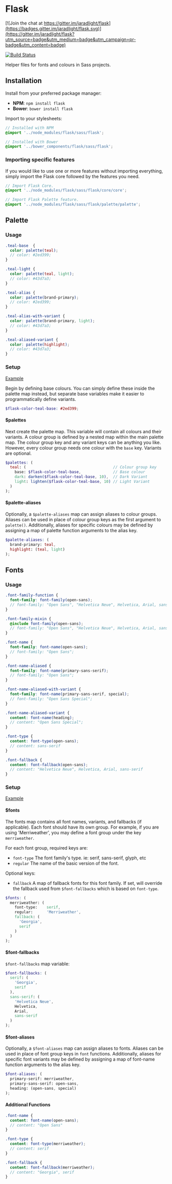 # Flask

[![Join the chat at https://gitter.im/jaradlight/flask](https://badges.gitter.im/jaradlight/flask.svg)](https://gitter.im/jaradlight/flask?utm_source=badge&utm_medium=badge&utm_campaign=pr-badge&utm_content=badge)

[![Build Status](https://api.travis-ci.org/jaradlight/flask.png?branch=master)](https://travis-ci.org/jaradlight/flask)

Helper files for fonts and colours in Sass projects.

## Installation

Install from your preferred package manager:

- **NPM**: `npm install flask`
- **Bower**: `bower install flask`

Import to your stylesheets:

``` scss
// Installed with NPM
@import '../node_modules/flask/sass/flask';

// Installed with Bower
@import '../bower_components/flask/sass/flask';
```

### Importing specific features

If you would like to use one or more features without importing everything, simply import the Flask core followed by the features you need.

``` scss
// Import Flask Core.
@import '../node_modules/flask/sass/flask/core/core';

// Import Flask Palette feature.
@import '../node_modules/flask/sass/flask/palette/palette';
```

## Palette

### Usage

``` scss
.teal-base  {
  color: palette(teal);
  // color: #2ed399;
}

.teal-light {
  color: palette(teal, light);
  // color: #43d7a3;
}

.teal-alias {
  color: palette(brand-primary);
  // color: #2ed399;
}

.teal-alias-with-variant {
  color: palette(brand-primary, light);
  // color: #43d7a3;
}

.teal-aliased-variant {
  color: palette(highlight);
  // color: #43d7a3;
}
```

### Setup

[Example](https://github.com/jaradlight/flask/blob/master/test/setup/_palette.scss)

Begin by defining base colours. You can simply define these inside the palette map instead, but separate base variables make it easier to programmatically define variants.

``` scss
$flask-color-teal-base: #2ed399;
```

#### $palettes

Next create the palette map. This variable will contain all colours and their variants. A colour group is defined by a nested map within the main palette map. The colour group key and any variant keys can be anything you like. However, every colour group needs one colour with the `base` key. Variants are optional.

``` scss
$palettes: (
  teal: (                                      // Colour group key
    base: $flask-color-teal-base,              // Base colour
    dark: darken($flask-color-teal-base, 10),  // Dark Variant
    light: lighten($flask-color-teal-base, 10) // Light Variant
  )
);
```

#### $palette-aliases

Optionally, a `$palette-aliases` map can assign aliases to colour groups. Aliases can be used in place of colour group keys as the first argument to `palette()`. Additionally, aliases for specific colours may be defined by assigning a map of palette function arguments to the alias key.

``` scss
$palette-aliases: (
  brand-primary: teal,
  highlight: (teal, light)
);
```


## Fonts

### Usage

``` scss
.font-family-function {
  font-family: font-family(open-sans);
  // font-family: "Open Sans", "Helvetica Neue", Helvetica, Arial, sans-serif;
}

.font-family-mixin {
  @include font-family(open-sans);
  // font-family: "Open Sans", "Helvetica Neue", Helvetica, Arial, sans-serif;
}

.font-name {
  font-family: font-name(open-sans);
  // font-family: "Open Sans";
}

.font-name-aliased {
  font-family: font-name(primary-sans-serif);
  // font-family: "Open Sans";
}

.font-name-aliased-with-variant {
  font-family: font-name(primary-sans-serif, special);
  // font-family: "Open Sans Special";
}

.font-name-aliased-variant {
  content: font-name(heading);
  // content: "Open Sans Special";
}

.font-type {
  content: font-type(open-sans);
  // content: sans-serif
}

.font-fallback {
  content: font-fallback(open-sans);
  // content: "Helvetica Neue", Helvetica, Arial, sans-serif
}
```

### Setup

[Example](https://github.com/jaradlight/flask/blob/master/test/setup/_font.scss)

#### $fonts

The fonts map contains all font names, variants, and fallbacks (if applicable).
Each font should have its own group. For example, if you are using 'Merriweather', you may define a font group under the key `merriweather`.

For each font group, required keys are:

* `font-type` The font family's type. ie: serif, sans-serif, glyph, etc
* `regular` The name of the basic version of the font.

Optional keys:
* `fallback` A map of fallback fonts for this font family. If set, will override the fallback used from `$font-fallbacks` which is based on `font-type`.


``` scss
$fonts: (
  merriweather: (
    font-type:    serif,
    regular:      'Merriweather',
    fallback: (
      'Georgia',
      serif
    )
  )
);
```

#### $font-fallbacks

`$font-fallbacks` map variable:

``` scss
$font-fallbacks: (
  serif: (
    'Georgia',
    serif
  ),
  sans-serif: (
    'Helvetica Neue',
    Helvetica,
    Arial,
    sans-serif
  )
);
```

#### $font-aliases

Optionally, a `$font-aliases` map can assign aliases to fonts. Aliases can be used in place of font group keys in `font` functions. Additionally, aliases for specific font variants may be defined by assigning a map of font-name function arguments to the alias key.

``` scss
$font-aliases: (
  primary-serif: merriweather,
  primary-sans-serif: open-sans,
  heading: (open-sans, special)
);
```

#### Additional Functions

``` scss
.font-name {
  content: font-name(open-sans);
  // content: "Open Sans"
}

.font-type {
  content: font-type(merriweather);
  // content: serif
}

.font-fallback {
  content: font-fallback(merriweather);
  // content: "Georgia", serif
}
```

